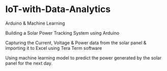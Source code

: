 # IoT-with-Data-Analytics
Arduino & Machine Learning

Building a Solar Power Tracking System using Arduino 

Capturing the Current, Voltage & Power data from the solar panel & importing it to Excel using Tera Term software

Using machine learning model to predict the power generated by the solar panel for the next day.
